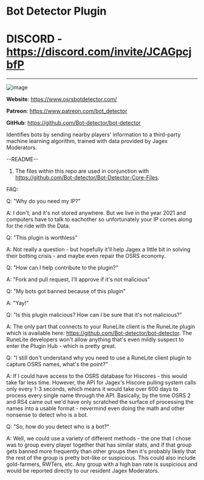 # Bot Detector Plugin

# DISCORD -  https://discord.com/invite/JCAGpcjbfP
--------------------------------------------------------------------------------------------------------

![image](https://user-images.githubusercontent.com/5789682/115799298-296f7100-a3a6-11eb-863d-3cf7e9d32234.png)

**Website**: https://www.osrsbotdetector.com/

**Patreon**: https://www.patreon.com/bot_detector

**GitHub**: https://github.com/Bot-detector/bot-detector

Identifies bots by sending nearby players' information to a third-party machine learning algorithm, trained with data provided by Jagex Moderators. 

--README--
1. The files within this repo are used in conjunction with https://github.com/Bot-detector/Bot-Detector-Core-Files. 

FAQ:

Q: "Why do you need my IP?"

A: I don't, and it's not stored anywhere. But we live in the year 2021 and computers have to talk to eachother so unfortunately your IP comes along for the ride with the Data.


Q: "This plugin is worthless"

A: Not really a question - but hopefully it'll help Jagex a little bit in solving their botting crisis - and maybe even repair the OSRS economy.


Q: "How can I help contribute to the plugin?"

A: "Fork and pull request, I'll approve if it's not malicious"


Q: "My bots got banned because of this plugin"

A: "Yay!"


Q: "Is this plugin malicious? How can I be sure that it's not malicious?"

A: The only part that connects to your RuneLite client is the RuneLite plugin which is available here: https://github.com/Bot-detector/bot-detector. The RuneLite developers won't allow anything that's even mildly suspect to enter the Plugin Hub - which is pretty great.


Q: "I still don't understand why you need to use a RuneLite client plugin to capture OSRS names, what's the point?"

A: If I could have access to the OSRS database for Hiscores - this would take far less time. However, the API for Jagex's Hiscore pulling system calls only every 1-3 seconds, which means it would take over 600 days to process every single name through the API. Basically, by the time OSRS 2 and RS4 came out we'd have only scratched the surface of processing the names into a usable format - nevermind even doing the math and other nonsense to detect who is a bot.


Q: "So, how do you detect who is a bot?"

A: Well, we could use a variety of different methods - the one that I chose was to group every player together that has similar stats, and if that group gets banned more frequently than other groups then it's probably likely that the rest of the group is pretty bot-like or suspicious. This could also include gold-farmers, RWTers, etc. Any group with a high ban rate is suspicious and would be reported directly to our resident Jagex Moderators.
